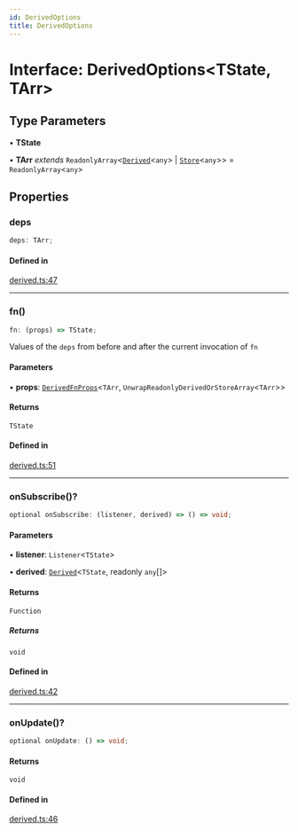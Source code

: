 ```yaml
---
id: DerivedOptions
title: DerivedOptions
---
```


# Interface: DerivedOptions\<TState, TArr\>

## Type Parameters

• **TState**

• **TArr** *extends* `ReadonlyArray`\<[`Derived`](../classes/derived.md)\<`any`\> \| [`Store`](../classes/store.md)\<`any`\>\> = `ReadonlyArray`\<`any`\>

## Properties

### deps

```ts
deps: TArr;
```

#### Defined in

[derived.ts:47](https://github.com/TanStack/store/blob/main/packages/store/src/derived.ts#L47)

***

### fn()

```ts
fn: (props) => TState;
```

Values of the `deps` from before and after the current invocation of `fn`

#### Parameters

• **props**: [`DerivedFnProps`](derivedfnprops.md)\<`TArr`, `UnwrapReadonlyDerivedOrStoreArray`\<`TArr`\>\>

#### Returns

`TState`

#### Defined in

[derived.ts:51](https://github.com/TanStack/store/blob/main/packages/store/src/derived.ts#L51)

***

### onSubscribe()?

```ts
optional onSubscribe: (listener, derived) => () => void;
```

#### Parameters

• **listener**: `Listener`\<`TState`\>

• **derived**: [`Derived`](../classes/derived.md)\<`TState`, readonly `any`[]\>

#### Returns

`Function`

##### Returns

`void`

#### Defined in

[derived.ts:42](https://github.com/TanStack/store/blob/main/packages/store/src/derived.ts#L42)

***

### onUpdate()?

```ts
optional onUpdate: () => void;
```

#### Returns

`void`

#### Defined in

[derived.ts:46](https://github.com/TanStack/store/blob/main/packages/store/src/derived.ts#L46)
